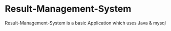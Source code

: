 # Result-Management-System
Result-Management-System is a basic Application which uses Java &amp; mysql
